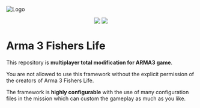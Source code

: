 ![Logo](https://www.arma3fisherslife.net/logo_noir.png)
<p align="center"><img src="https://img.shields.io/badge/A3PL%20%20VERSION-3.0.3-yellowgreen.svg?longCache=true&style=for-the-badge" />
  <img src="https://img.shields.io/badge/A3PL%20%20Branch-Stable-yellow.svg?longCache=true&style=for-the-badge" /></p>

# Arma 3 Fishers Life

This repository is **multiplayer total modification for ARMA3 game**.

You are not allowed to use this framework without the explicit permission of the creators of Arma 3 Fishers Life.

The framework is **highly configurable** with the use of many configuration files in the mission which can custom the gameplay as much as you like.
